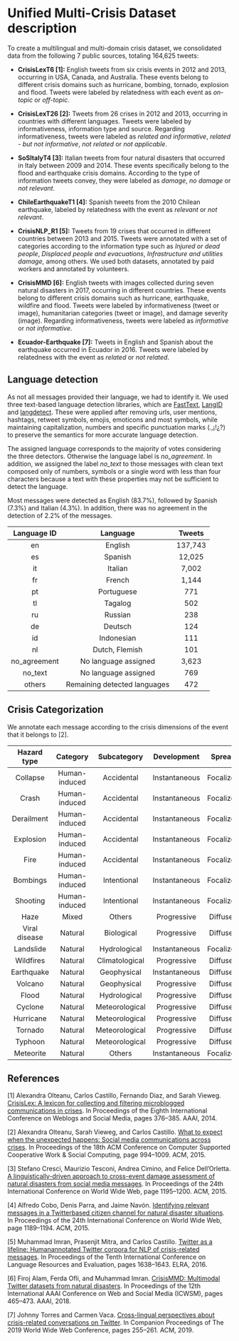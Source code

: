 # Unified Multi-Crisis Dataset description
To create a multilingual and multi-domain crisis dataset, we consolidated data from the following 7 public sources, totaling 164,625 tweets:

- **CrisisLexT6 [1]:** English tweets from six crisis events in 2012 and 2013, occurring in USA, Canada, and Australia. These events belong to different crisis domains such as hurricane, bombing, tornado, explosion and flood. Tweets were labeled by relatedness with each event as *on-topic* or *off-topic*.

- **CrisisLexT26 [2]:** Tweets from 26 crises in 2012 and 2013, occurring in countries with different languages. Tweets were labeled by informativeness, information type and source. Regarding informativeness, tweets were labeled as *related and informative*, *related - but not informative*, *not related* or *not applicable*.

- **SoSItalyT4 [3]:** Italian tweets from four natural disasters that occurred in Italy between 2009 and 2014. These events specifically belong to the flood and earthquake crisis domains. According to the type of information tweets convey, they were labeled as *damage*, *no damage* or *not relevant*.

- **ChileEarthquakeT1 [4]:** Spanish tweets from the 2010 Chilean earthquake, labeled by relatedness with the event as *relevant* or *not relevant*.
    
- **CrisisNLP_R1 [5]:** Tweets from 19 crises that occurred in different countries between 2013 and 2015. Tweets were annotated with a set of categories according to the information type such as *Injured or dead people*, *Displaced people and evacuations*, *Infrastructure and utilities damage*, among others. We used both datasets, annotated by paid workers and annotated by volunteers.  

- **CrisisMMD [6]:** English tweets with images collected during seven natural disasters in 2017, occurring in different countries. These events belong to different crisis domains such as hurricane, earthquake, wildfire and flood. Tweets were labeled by informativeness (tweet or image), humanitarian categories (tweet or image), and damage severity (image). Regarding informativeness, tweets were labeled as *informative* or *not informative*.
    
- **Ecuador-Earthquake [7]:** Tweets in English and Spanish about the earthquake occurred in Ecuador in 2016. Tweets were labeled by relatedness with the event as *related* or *not related*.


## Language detection

As not all messages provided their language, we had to identify it. 
We used three text-based language detection libraries, which are [FastText](https://fasttext.cc/docs/en/language-identification.html), [LangID](https://github.com/saffsd/langid.py) and [langdetect](https://github.com/Mimino666/langdetect).
These were applied after removing urls, user mentions, hashtags, retweet symbols, emojis, emoticons and most symbols, while maintaining capitalization, numbers and specific punctuation marks (.,¡!¿?) to preserve the semantics for more accurate language detection.

The assigned language corresponds to the majority of votes considering the three detectors. Otherwise the language label is *no_agreement*.
In addition, we assigned the label *no_text* to those messages with clean text composed only of numbers, symbols or a single word with less than four characters because a text with these properties may not be sufficient to detect the language.

Most messages were detected as English (83.7\%), followed by Spanish (7.3\%) and Italian (4.3\%). In addition, there was no agreement in the detection of 2.2\% of the messages. 


| Language   ID |           Language           |  Tweets |
|:-------------:|:----------------------------:|:-------:|
|       en      |            English           | 137,743 |
|       es      |            Spanish           |  12,025 |
|       it      |            Italian           |  7,002  |
|       fr      |            French            |  1,144  |
|       pt      |          Portuguese          |   771   |
|       tl      |            Tagalog           |   502   |
|       ru      |            Russian           |   238   |
|       de      |            Deutsch           |   124   |
|       id      |          Indonesian          |   111   |
|       nl      |        Dutch, Flemish        |   101   |
|  no_agreement |     No language assigned     |  3,623  |
|    no_text    |     No language assigned     |   769   |
|     others    | Remaining detected languages |   472   |


## Crisis Categorization

We annotate each message according to the crisis dimensions of the event that it belongs to [2].

|  Hazard type  |    Category   |   Subcategory  |  Development  |   Spread  | Tweets |
|:-------------:|:-------------:|:--------------:|:-------------:|:---------:|:------:|
| Collapse      | Human-induced | Accidental     | Instantaneous | Focalized |  1,250 |
| Crash         | Human-induced | Accidental     | Instantaneous | Focalized |  1,234 |
| Derailment    | Human-induced | Accidental     | Instantaneous | Focalized |  2,999 |
| Explosion     | Human-induced | Accidental     | Instantaneous | Focalized | 12,004 |
| Fire          | Human-induced | Accidental     | Instantaneous | Focalized |  1,000 |
| Bombings      | Human-induced | Intentional    | Instantaneous | Focalized | 11,012 |
| Shooting      | Human-induced | Intentional    | Instantaneous | Focalized |  1,032 |
| Haze          | Mixed         | Others         | Progressive   | Diffused  |  1,000 |
| Viral disease | Natural       | Biological     | Progressive   | Diffused  |  3,512 |
| Landslide     | Natural       | Hydrological   | Instantaneous | Focalized |  4,492 |
| Wildfires     | Natural       | Climatological | Progressive   | Diffused  |  3,533 |
| Earthquake    | Natural       | Geophysical    | Instantaneous | Diffused  | 41,931 |
| Volcano       | Natural       | Geophysical    | Progressive   | Diffused  |    416 |
| Flood         | Natural       | Hydrological   | Progressive   | Diffused  | 31,923 |
| Cyclone       | Natural       | Meteorological | Progressive   | Diffused  |  2,601 |
| Hurricane     | Natural       | Meteorological | Progressive   | Diffused  | 19,578 |
| Tornado       | Natural       | Meteorological | Progressive   | Diffused  |  9,992 |
| Typhoon       | Natural       | Meteorological | Progressive   | Diffused  | 13,674 |
| Meteorite     | Natural       | Others         | Instantaneous | Focalized |  1,442 |


## References
[1] Alexandra Olteanu, Carlos Castillo, Fernando Diaz, and Sarah Vieweg. [CrisisLex: A lexicon for collecting and filtering microblogged communications in crises](https://crisislex.org/data-collections.html#CrisisLexT6). In Proceedings of the Eighth International Conference on Weblogs and Social Media, pages 376–385. AAAI, 2014.

[2] Alexandra Olteanu, Sarah Vieweg, and Carlos Castillo. [What to expect when the unexpected happens: Social media communications across crises](https://crisislex.org/data-collections.html#CrisisLexT26). In Proceedings of the 18th ACM Conference on Computer Supported Cooperative Work & Social Computing, page 994–1009. ACM, 2015.

[3] Stefano Cresci, Maurizio Tesconi, Andrea Cimino, and Felice Dell’Orletta. [A linguistically-driven approach to cross-event damage assessment of natural disasters from social media messages](https://crisislex.org/data-collections.html#SoSItalyT4). In Proceedings of the 24th International Conference on World Wide Web, page 1195–1200. ACM, 2015.

[4] Alfredo Cobo, Denis Parra, and Jaime Navón. [Identifying relevant messages in a Twitterbased citizen channel for natural disaster situations](https://crisislex.org/data-collections.html#ChileEarthquakeT1). In Proceedings of the 24th International Conference on World Wide Web, page 1189–1194. ACM, 2015.

[5] Muhammad Imran, Prasenjit Mitra, and Carlos Castillo. [Twitter as a lifeline: Humanannotated Twitter corpora for NLP of crisis-related messages](https://crisisnlp.qcri.org/lrec2016/lrec2016.html). In Proceedings of the Tenth International Conference on Language Resources and Evaluation, pages 1638–1643. ELRA, 2016.

[6] Firoj Alam, Ferda Ofli, and Muhammad Imran. [CrisisMMD: Multimodal Twitter datasets from natural disasters](https://crisisnlp.qcri.org/crisismmd). In Proceedings of the 12th International AAAI Conference on Web and Social Media (ICWSM), pages 465–473. AAAI, 2018.

[7] Johnny Torres and Carmen Vaca. [Cross-lingual perspectives about crisis-related conversations on Twitter](https://github.com/johnnytorres/twconvcrosslingual). In Companion Proceedings of The 2019 World Wide Web Conference, pages 255–261. ACM, 2019.
